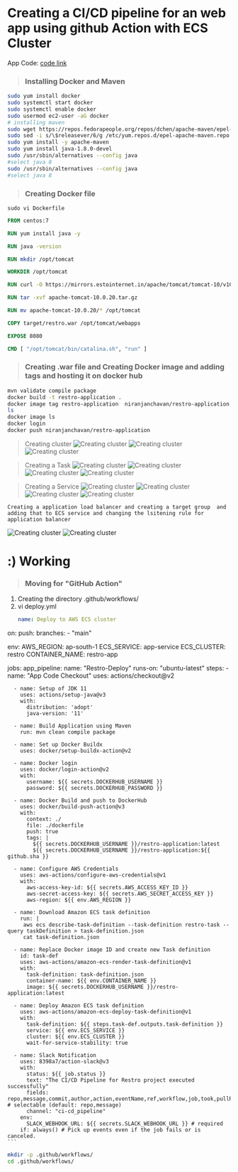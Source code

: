 # Creating a CI/CD pipeline for an web app using github Action with ECS Cluster

App Code: 
    [code link](https://github.com/niranjan-cell/restro-application)

> ### Installing Docker and Maven 
```sh 
sudo yum install docker
sudo systemctl start docker
sudo systemctl enable docker
sudo usermod ec2-user -aG docker
# installing maven
sudo wget https://repos.fedorapeople.org/repos/dchen/apache-maven/epel-apache-maven.repo -O /etc/yum.repos.d/epel-apache-maven.repo
sudo sed -i s/\$releasever/6/g /etc/yum.repos.d/epel-apache-maven.repo
sudo yum install -y apache-maven
sudo yum install java-1.8.0-devel
sudo /usr/sbin/alternatives --config java
#select java 8
sudo /usr/sbin/alternatives --config java
#select java 8
```
> ### Creating Docker file
```
sudo vi Dockerfile
```
```Dockerfile
FROM centos:7

RUN yum install java -y

RUN java -version

RUN mkdir /opt/tomcat

WORKDIR /opt/tomcat

RUN curl -O https://mirrors.estointernet.in/apache/tomcat/tomcat-10/v10.0.20/bin/apache-tomcat-10.0.20.tar.gz

RUN tar -xvf apache-tomcat-10.0.20.tar.gz

RUN mv apache-tomcat-10.0.20/* /opt/tomcat

COPY target/restro.war /opt/tomcat/webapps

EXPOSE 8080

CMD [ "/opt/tomcat/bin/catalina.sh", "run" ]
```
> ### Creating .war file and  Creating Docker image and adding tags and hosting it on docker hub
```sh
mvn validate compile package
docker build -t restro-application .
docker image tag restro-application  niranjanchavan/restro-application:latest
ls
docker image ls
docker login
docker push niranjanchavan/restro-application
```
> Creating cluster
![Creating cluster](1.PNG)
![Creating cluster](2.PNG)
![Creating cluster](3.PNG)

> Creating a Task
![Creating cluster](5.PNG)
![Creating cluster](6.PNG)
![Creating cluster](7.PNG)
![Creating cluster](11.PNG)

> Creating a Service
![Creating cluster](8.PNG)
![Creating cluster](9.PNG)
![Creating cluster](13.PNG)
![Creating cluster](14.PNG)

```text
Creating a application load balancer and creating a target group  and adding that to ECS service and changing the lsitening rule for application balancer
```
![Creating cluster](12.PNG)
![Creating cluster](15.PNG)


# :) Working 


> ### Moving for "GitHub Action"

1. Creating the directory .github/workflows/
2. vi deploy.yml
    ```yml
    name: Deploy to AWS ECS cluster

on:
 push:
   branches:
     - "main"

env:
 AWS_REGION: ap-south-1
 ECS_SERVICE: app-service
 ECS_CLUSTER: restro
 CONTAINER_NAME: restro-app

jobs:
  app_pipeline:
    name: "Restro-Deploy"
    runs-on: "ubuntu-latest"
    steps:
      - name: "App Code Checkout"
        uses: actions/checkout@v2
      
      - name: Setup of JDK 11
        uses: actions/setup-java@v3
        with:
          distribution: 'adopt'
          java-version: '11'
    
      - name: Build Application using Maven
        run: mvn clean compile package

      - name: Set up Docker Buildx
        uses: docker/setup-buildx-action@v2

      - name: Docker login
        uses: docker/login-action@v2
        with:
          username: ${{ secrets.DOCKERHUB_USERNAME }}
          password: ${{ secrets.DOCKERHUB_PASSWORD }}

      - name: Docker Build and push to DockerHub
        uses: docker/build-push-action@v3
        with:
          context: ./
          file: ./dockerfile
          push: true
          tags: |
            ${{ secrets.DOCKERHUB_USERNAME }}/restro-application:latest
            ${{ secrets.DOCKERHUB_USERNAME }}/restro-application:${{ github.sha }}
      
      - name: Configure AWS Credentials
        uses: aws-actions/configure-aws-credentials@v1
        with:
          aws-access-key-id: ${{ secrets.AWS_ACCESS_KEY_ID }}
          aws-secret-access-key: ${{ secrets.AWS_SECRET_ACCESS_KEY }}
          aws-region: ${{ env.AWS_REGION }}

      - name: Download Amazon ECS task definition
        run: | 
         aws ecs describe-task-definition --task-definition restro-task --query taskDefinition > task-definition.json
         cat task-definition.json

      - name: Replace Docker image ID and create new Task definition
        id: task-def
        uses: aws-actions/amazon-ecs-render-task-definition@v1
        with:
          task-definition: task-definition.json
          container-name: ${{ env.CONTAINER_NAME }}
          image: ${{ secrets.DOCKERHUB_USERNAME }}/restro-application:latest

      - name: Deploy Amazon ECS task definition
        uses: aws-actions/amazon-ecs-deploy-task-definition@v1
        with:
          task-definition: ${{ steps.task-def.outputs.task-definition }}
          service: ${{ env.ECS_SERVICE }}
          cluster: ${{ env.ECS_CLUSTER }}
          wait-for-service-stability: true

      - name: Slack Notification
        uses: 8398a7/action-slack@v3
        with:
          status: ${{ job.status }}
          text: "The CI/CD Pipeline for Restro project executed successfully"
          fields: repo,message,commit,author,action,eventName,ref,workflow,job,took,pullRequest # selectable (default: repo,message)
          channel: "ci-cd_pipeline"
        env:
          SLACK_WEBHOOK_URL: ${{ secrets.SLACK_WEBHOOK_URL }} # required
        if: always() # Pick up events even if the job fails or is canceled.
    ```
```sh
mkdir -p .github/workflows/
cd .github/workflows/
```